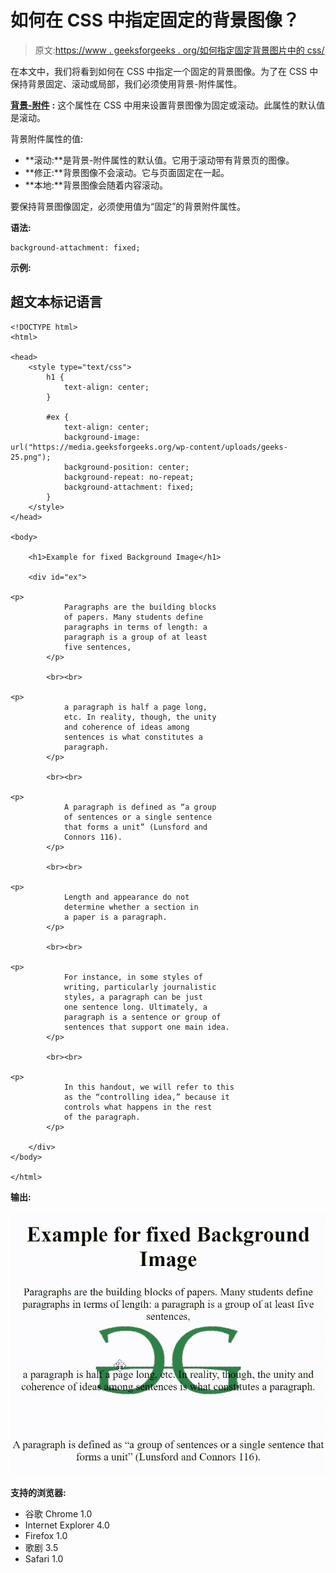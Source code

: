 # 如何在 CSS 中指定固定的背景图像？

> 原文:[https://www . geeksforgeeks . org/如何指定固定背景图片中的 css/](https://www.geeksforgeeks.org/how-to-specify-a-fixed-background-image-in-css/)

在本文中，我们将看到如何在 CSS 中指定一个固定的背景图像。为了在 CSS 中保持背景固定、滚动或局部，我们必须使用背景-附件属性。

[**背景-附件**](https://www.geeksforgeeks.org/css-background-attachment-property/) **:** 这个属性在 CSS 中用来设置背景图像为固定或滚动。此属性的默认值是滚动。

背景附件属性的值:

*   **滚动:**是背景-附件属性的默认值。它用于滚动带有背景页的图像。
*   **修正:**背景图像不会滚动。它与页面固定在一起。
*   **本地:**背景图像会随着内容滚动。

要保持背景图像固定，必须使用值为“固定”的背景附件属性。

**语法:**

```
background-attachment: fixed;
```

**示例:**

## 超文本标记语言

```
<!DOCTYPE html>
<html>

<head>
    <style type="text/css">
        h1 {
            text-align: center;
        }

        #ex {
            text-align: center;
            background-image:
url("https://media.geeksforgeeks.org/wp-content/uploads/geeks-25.png");
            background-position: center;
            background-repeat: no-repeat;
            background-attachment: fixed;
        }
    </style>
</head>

<body>

    <h1>Example for fixed Background Image</h1>

    <div id="ex">

<p>
            Paragraphs are the building blocks
            of papers. Many students define
            paragraphs in terms of length: a
            paragraph is a group of at least
            five sentences,
        </p>

        <br><br>

<p>
            a paragraph is half a page long,
            etc. In reality, though, the unity
            and coherence of ideas among
            sentences is what constitutes a
            paragraph.
        </p>

        <br><br>

<p>
            A paragraph is defined as “a group
            of sentences or a single sentence
            that forms a unit” (Lunsford and
            Connors 116).
        </p>

        <br><br>

<p>
            Length and appearance do not
            determine whether a section in
            a paper is a paragraph.
        </p>

        <br><br>

<p>
            For instance, in some styles of
            writing, particularly journalistic
            styles, a paragraph can be just
            one sentence long. Ultimately, a
            paragraph is a sentence or group of
            sentences that support one main idea.
        </p>

        <br><br>

<p>
            In this handout, we will refer to this
            as the “controlling idea,” because it
            controls what happens in the rest
            of the paragraph.
        </p>

    </div>
</body>

</html>
```

**输出:**

![](img/dc854642d7bd6e82d899075d5de06922.png)

**支持的浏览器:**

*   谷歌 Chrome 1.0
*   Internet Explorer 4.0
*   Firefox 1.0
*   歌剧 3.5
*   Safari 1.0